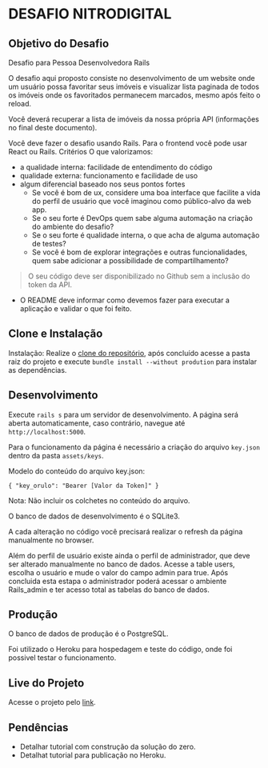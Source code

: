 # DESAFIO NITRODIGITAL

## Objetivo do Desafio

Desafio para Pessoa Desenvolvedora Rails

O desafio aqui proposto consiste no desenvolvimento de um website onde um usuário possa favoritar seus imóveis e visualizar lista paginada de todos os imóveis onde os favoritados permanecem marcados, mesmo após feito o reload.
	
Você deverá recuperar a lista de imóveis da nossa própria API (informações no final deste documento).

Você deve fazer o desafio usando Rails. Para o frontend você pode usar React ou Rails.
Critérios
O que valorizamos:
* a qualidade interna: facilidade de entendimento do código
* qualidade externa: funcionamento e facilidade de uso
* algum diferencial baseado nos seus pontos fortes
    + Se você é bom de ux, considere uma boa interface que facilite a vida do perfil de usuário que você imaginou como público-alvo da web app. 
    + Se o seu forte é DevOps quem sabe alguma automação na criação do ambiente do desafio? 
    + Se o seu forte é qualidade interna, o que acha de alguma automação de testes?
    + Se você é bom de explorar integrações e outras funcionalidades, quem sabe adicionar a possibilidade de compartilhamento?

>O seu código deve ser disponibilizado no Github sem a inclusão do token da API.

* O README deve informar como devemos fazer para executar a aplicação e validar o que foi feito. 

## Clone e Instalação

Instalação: Realize o [clone do repositório](https://docs.github.com/pt/free-pro-team@latest/github/creating-cloning-and-archiving-repositories/cloning-a-repository), após concluído acesse a pasta raiz do projeto e execute `bundle install --without prodution` para instalar as dependências.

## Desenvolvimento

Execute `rails s` para um servidor de desenvolvimento. A página será aberta automaticamente, caso contrário, navegue até `http://localhost:5000`. 

Para o funcionamento da página é necessário a criação do arquivo `key.json` dentro da pasta `assets/keys`.

Modelo do conteúdo do arquivo key.json:

`{ "key_orulo": "Bearer [Valor da Token]" }`

Nota: Não incluir os colchetes no conteúdo do arquivo.

O banco de dados de desenvolvimento é o SQLite3.

A cada alteração no código você precisará realizar o refresh da página manualmente no browser.

Além do perfil de usuário existe ainda o perfil de administrador, que deve ser alterado manualmente no banco de dados. Acesse a table users, escolha o usuário e mude o valor do campo admin para true. Após concluida esta estapa o administrador poderá acessar o ambiente Rails_admin e ter acesso total as tabelas do banco de dados.

## Produção

O banco de dados de produção é o PostgreSQL.

Foi utilizado o Heroku para hospedagem e teste do código, onde foi possivel testar o funcionamento.

## Live do Projeto

Acesse o projeto pelo [link](https://orulorailsapp.herokuapp.com/).

## Pendências

- Detalhar tutorial com construção da solução do zero.
- Detalhat tutorial para publicação no Heroku.



